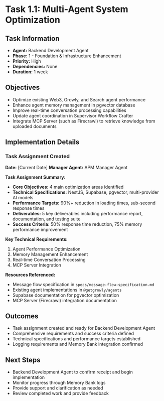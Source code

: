 # Task 1.1: Multi-Agent System Optimization

## Task Information

- **Agent:** Backend Development Agent
- **Phase:** 1 - Foundation & Infrastructure Enhancement
- **Priority:** High
- **Dependencies:** None
- **Duration:** 1 week

## Objectives

- Optimize existing Web3, Growly, and Search agent performance
- Enhance agent memory management in pgvector database
- Improve real-time conversation processing capabilities
- Update agent coordination in Supervisor Workflow Crafter
- Integrate MCP Server (such as Firecrawl) to retrieve knowledge from uploaded documents

## Implementation Details

### Task Assignment Created

**Date:** [Current Date]
**Manager Agent:** APM Manager Agent

**Task Assignment Summary:**

- **Core Objectives:** 4 main optimization areas identified
- **Technical Specifications:** NestJS, Supabase, pgvector, multi-provider AI models
- **Performance Targets:** 90%+ reduction in loading times, sub-second response times
- **Deliverables:** 5 key deliverables including performance report, documentation, and testing suite
- **Success Criteria:** 50% response time reduction, 75% memory performance improvement

**Key Technical Requirements:**

1. Agent Performance Optimization
2. Memory Management Enhancement
3. Real-time Conversation Processing
4. MCP Server Integration

**Resources Referenced:**

- Message flow specification in `specs/message-flow-specification.md`
- Existing agent implementations in `@getgrowly/agents`
- Supabase documentation for pgvector optimization
- MCP Server (Firecrawl) integration documentation

## Outcomes

- Task assignment created and ready for Backend Development Agent
- Comprehensive requirements and success criteria defined
- Technical specifications and performance targets established
- Logging requirements and Memory Bank integration confirmed

## Next Steps

- Backend Development Agent to confirm receipt and begin implementation
- Monitor progress through Memory Bank logs
- Provide support and clarification as needed
- Review completed work and provide feedback
